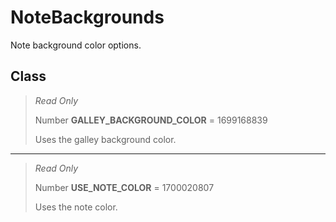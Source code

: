 # NoteBackgrounds
Note background color options.

## Class
> *Read Only* 
> 
> Number **GALLEY_BACKGROUND_COLOR** = 1699168839
> 
> Uses the galley background color.
*** 
> *Read Only* 
> 
> Number **USE_NOTE_COLOR** = 1700020807
> 
> Uses the note color.

